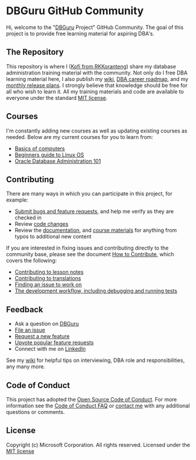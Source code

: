 # DBGuru GitHub Community 
Hi, welcome to the "[DBGuru](#) Project" GitHub Community. The goal of this project is to provide free learning material for aspiring DBA's.

## The Repository
This repository is where I ([Kofi from RKKoranteng](https://rkkoranteng.com/)) share my database administration training material with the community. Not only do I free DBA learning material here, I also publish my [wiki](https://github.com/RKKoranteng/DBGuru/wiki), [DBA career roadmap](https://github.com/RKKoranteng/DBGuru/wiki/Roadmap), and my [monthly release plans](https://github.com/RKKoranteng/DBGuru/wiki/). I strongly believe that knowledge should be free for all who wish to learn it. All my training materials and code are available to everyone under the standard [MIT license](#/).

## Courses
I'm constantly adding new courses as well as updating existing courses as needed. Below are my current courses for you to learn from:
* [Basics of computers](#)
* [Beginners guide to Linux OS](#)
* [Oracle Database Administration 101](#)

## Contributing
There are many ways in which you can participate in this project, for example:
* [Submit bugs and feature requests](#), and help me verify as they are checked in
* Review [code changes](#)
* Review the [documentation](#), and [course materials](#) for anything from typos to additional new content

If you are interested in fixing issues and contributing directly to the community base, please see the document [How to Contribute](#), which covers the following:
* [Contributing to lesson notes](#)
* [Contributing to translations](#)
* [Finding an issue to work on](#)
* [The development workflow, including debugging and running tests](#)

## Feedback
* Ask a question on [DBGuru](#)
* [File an issue](#)
* [Request a new feature](#)
* [Upvote popular feature requests](#)
* Connect with me on [LinkedIn](#)

See my [wiki](#) for helpful tips on interviewing, DBA role and responsibilities, any many more.

## Code of Conduct
This project has adopted the [Open Source Code of Conduct](#). For more information see the [Code of Conduct FAQ](#) or [contact me](https://rkkoranteng.com/#contac_rk) with any additional questions or comments.

## License
Copyright (c) Microsoft Corporation. All rights reserved.
Licensed under the [MIT license](#)
